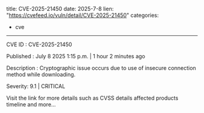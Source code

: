  
title: CVE-2025-21450
date: 2025-7-8
lien: "https://cvefeed.io/vuln/detail/CVE-2025-21450"
categories:
  - cve
---

CVE ID : CVE-2025-21450

Published :  July 8
2025
1:15 p.m. | 1 hour
2 minutes ago

Description : Cryptographic issue occurs due to use of insecure connection method while downloading.

Severity: 9.1 | CRITICAL

Visit the link for more details
such as CVSS details
affected products
timeline
and more...
